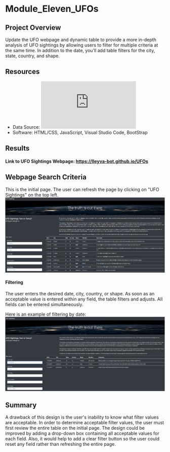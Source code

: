 # Module_Eleven_UFOs

## Project Overview
Update the UFO webpage and dynamic table to provide a more in-depth analysis of UFO sightings by allowing users to filter for multiple criteria at the same time. In addition to the date, you’ll add table filters for the city, state, country, and shape.

## Resources
 - Data Source: ![UFO Data](https://github.com/LLeyva-bot/UFOs/blob/main/static/js/data.js)
 - Software: HTML/CSS, JavaScript, Visual Studio Code, BootStrap

## Results
####  Link to UFO Sightings Webpage: https://lleyva-bot.github.io/UFOs

## Webpage Search Criteria

This is the initial page. The user can refresh the page by clicking on "UFO Sightings" on the top left. 
![Initial Page](https://github.com/LLeyva-bot/UFOs/blob/main/static/images/Fig1.PNG)

#### Filtering
The user enters the desired date, city, country, or shape.  As soon as an acceptable value is entered within any field, the table filters and adjusts. All fields can be entered simultaneously.

Here is an example of filtering by date:
![Filter Example](https://github.com/LLeyva-bot/UFOs/blob/main/static/images/Fig2.PNG)

## Summary
A drawback of this design is the user's inability to know what filter values are acceptable.  In order to determine acceptable filter values, the user must first review the entire table on the initial page. The design could be improved by adding a drop-down box containing all acceptable values for each field.  Also, it would help to add a clear filter button so the user could reset any field rather than refreshing the entire page.    



